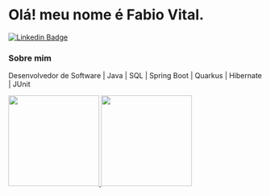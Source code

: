 # Olá! meu nome é Fabio Vital.
[![Linkedin Badge](https://img.shields.io/badge/-LinkedIn-blue?style=flat-square&logo=Linkedin&logoColor=white&link=https://www.linkedin.com/in/marianne-dutra-0086801a1/)](https://www.linkedin.com/in/fabio-vital-7b98b1233/)


### Sobre mim
Desenvolvedor de Software | Java | SQL | Spring Boot | Quarkus | Hibernate | JUnit

<div>
 <a href="https://github.com/FabioVLucena">
 <img height="180em" src="https://readme-stats-qlusq8ce4-fabiovlucena.vercel.app/api?username=fabiovlucena&show_icons=true&theme=algolia&include_all_commits=true&count_private=false"/>
 <img height="180em" src="https://github-readme-stats.vercel.app/api/top-langs/?username=fabiovlucena&layout=compact&langs_count=7&theme=algolia"/>                       
</div>

<!--
**FabioVLucena/FabioVLucena** is a ✨ _special_ ✨ repository because its `README.md` (this file) appears on your GitHub profile.

Here are some ideas to get you started:

- 🔭 I’m currently working on ...
- 🌱 I’m currently learning ...
- 👯 I’m looking to collaborate on ...
- 🤔 I’m looking for help with ...
- 💬 Ask me about ...
- 📫 How to reach me: ...
- 😄 Pronouns: ...
- ⚡ Fun fact: ...
-->
